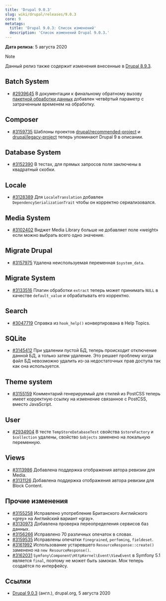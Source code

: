 ```yaml
---
title: 'Drupal 9.0.3'
slug: wiki/drupal/releases/9.0.3
core: 9
metatags:
  title: 'Drupal 9.0.3: Список изменений'
  description: 'Список изменений Drupal 9.0.3.'
---
```


**Дата релиза**: 5 августа 2020

> [!NOTE]
> Данный релиз также содержит изменения внесенные в [Drupal 8.9.3](../../../8/8.9.x/8.9.3/index.md).

## Batch System

- [#2939645](https://www.drupal.org/project/drupal/issues/2939645) В документации к финальному обратному вызову [пакетной обработки данных](../../../../9/batches/index.md) добавлен четвёртый параметр с затраченным временем на обработку.

## Composer

- [#3159735](https://www.drupal.org/project/drupal/issues/3159735) Шаблоны проектов [drupal/recommended-project](../../../../../composer/drupal/recommended-project/index.md) и [drupal/legacy-project](../../../../../composer/drupal/legacy-project/index.md) теперь упоминают Drupal 9 в описании.

## Database System

- [#3152390](https://www.drupal.org/project/drupal/issues/3152390) В тестах, для прямых запросов поля заключены в квадратный скобки.

## Locale

- [#3128389](https://www.drupal.org/project/drupal/issues/3128389) Для `LocaleTranslation` добавлен `DependencySerializationTrait` чтобы он корректно сериализовался.

## Media System

- [#3102402](https://www.drupal.org/project/drupal/issues/3102402) Виджет Media Library больше не добавляет поле «weight» если можно выбрать всего одно значение.

## Migrate Drupal

- [#3157975](https://www.drupal.org/project/drupal/issues/3157975) Удалена неиспользуемая переменная `$system_data`.

## Migrate System

- [#3133516](https://www.drupal.org/project/drupal/issues/3133516) Плагин обработки `extract` теперь может принимать `NULL` в качестве `default_value` и обрабатывать его корректно.

## Search

- [#3047719](https://www.drupal.org/project/drupal/issues/3047719) Справка из `hook_help()` конвертирована в Help Topics.

## SQLite

- [#3145412](https://www.drupal.org/project/drupal/issues/3145412) При удалении пустой БД, теперь происходит отключение данной БД, а только затем удаление. Это решает проблему когда файл БД невозможно удалить из-за недостаточных прав доступа так как она используется.

## Theme system

- [#3155159](https://www.drupal.org/project/drupal/issues/3155159) Комментарий генерируемый для стилей из PostCSS теперь имеет корректную ссылку на изменение связанное с PostCSS, вместо JavaScript.

## User

- [#2934904](https://www.drupal.org/project/drupal/issues/2934904) В тесте `TempStoreDatabaseTest` свойства `$storeFactory` и `$collection` удалены, свойство `$objects` заменено на локальную переменную.

## Views

- [#3113986](https://www.drupal.org/project/drupal/issues/3113986) Добавлена поддержка отображения автора ревизии для Media.
- [#3131126](https://www.drupal.org/project/drupal/issues/3131126) Добавлена поддержка отображения автора ревизии для Block Content.

## Прочие изменения

- [#3155258](https://www.drupal.org/project/drupal/issues/3155258) Исправлено употребление Британского Английского «grey» на Английский вариант «gray».
- [#3130973](https://www.drupal.org/project/drupal/issues/3130973) Добавлена проверка переопределения сервисов баз данных.
- [#3156266](https://www.drupal.org/project/drupal/issues/3156266) Исправлено 70 различных опечаток в словах.
- [#3159535](https://www.drupal.org/project/drupal/issues/3159535) Исправлены опечатки `finegrained`, `perfoming`, `fieldeset`.
- [#3161992](https://www.drupal.org/project/drupal/issues/3161992) Использование устаревшего `ResourceResponse::create()` заменено на `new ResourceResponse()`.
- [#3162031](https://www.drupal.org/project/drupal/issues/3162031) `Symfony\Component\HttpKernel\Event\ViewEvent` в Symfony 5.1 является `final`, поэтому не может быть замокан. Мок теперь создаётся по интерфейсу.

## Ссылки

- [Drupal 9.0.3](https://www.drupal.org/project/drupal/releases/9.0.3) (англ.), drupal.org, 5 августа 2020